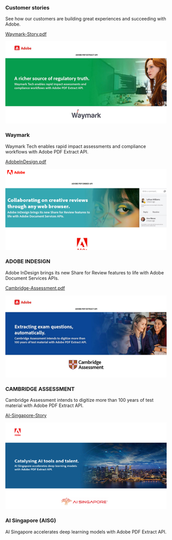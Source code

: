 <TitleBlock slots="heading, text" theme="lightest" className="titleBlock-align-left" id="customer" />

### Customer stories

See how our customers are building great experiences and succeeding with Adobe.

<ResourceCard slots="link, image, heading,text" width="25%" theme="lightest"  className='useCaseCard card-heading-size' isCustomStories/>

[Waymark-Story.pdf](../resources/Waymark-Story.pdf)

![Waymark workflows with Adobe PDF Extract API.](../images/Waymark.jpg " ")

### Waymark

Waymark Tech enables rapid impact assessments and compliance workflows with Adobe PDF Extract API.


<ResourceCard slots="link, image, heading, text " width="25%" theme="lightest" className='useCaseCard card-heading-size' isCustomStories/>

[AdobeInDesign.pdf](../resources/AdobeInDesign.pdf)

![Adobe InDesign Share for Review built with PDF Embed API](../images/AdobeInDesign.png " ")

### ADOBE INDESIGN

Adobe InDesign brings its new Share for Review features to life with Adobe Document Services APIs.



<ResourceCard slots="link, image, heading,text" width="25%" theme="lightest" className='useCaseCard card-heading-size' isCustomStories/>

[Cambridge-Assessment.pdf](../resources/Cambridge-Assessment.pdf)

![Cambridge Assessment digitizes test data with PDF Extract API](../images/Cambridge-Assessment.jpeg " ")

### CAMBRIDGE ASSESSMENT

Cambridge Assessment intends to digitize more than 100 years of test material with Adobe PDF Extract API.


<ResourceCard slots="link, image, heading,text" width="25%" theme="lightest" className='useCaseCard card-heading-size' isCustomStories/>

[AI-Singapore-Story](../resources/AI-Singapore-Story.pdf)

![Evisort uses PDF Extract API for intelliqent contracts](../images/AISingapore.png " ")

### AI Singapore (AISG)

AI Singapore accelerates deep learning models with Adobe PDF Extract API.